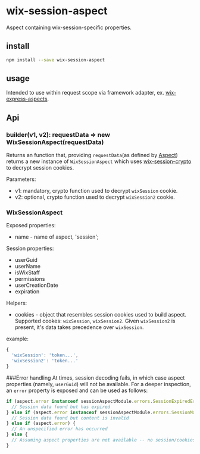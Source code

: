 # wix-session-aspect

Aspect containing wix-session-specific properties.

## install

```bash
npm install --save wix-session-aspect
```

## usage

Intended to use within request scope via framework adapter, ex. [wix-express-aspects](../wix-express-aspects).

## Api
### builder(v1, v2): requestData => new WixSessionAspect(requestData)
Returns an function that, providing `requestData`(as defined by [Aspect](../wix-aspects)) returns a new instance of `WixSessionAspect` which uses [wix-session-crypto](../../security-wix-session-crypto) to decrypt session cookies.

Parameters:
 - v1: mandatory, crypto function used to decrypt `wixSession` cookie.
 - v2: optional, crypto function used to decrypt `wixSession2` cookie.

### WixSessionAspect
Exposed properties:
 - name - name of aspect, 'session';

Session properties:
 - userGuid
 - userName
 - isWixStaff
 - permissions
 - userCreationDate
 - expiration
 
Helpers:
 - cookies - object that resembles session cookies used to build aspect. Supported cookes: `wixSession`, `wixSession2`. Given `wixSession2` is present, it's data takes precedence over `wixSession`.

example:
```js
{
  'wixSession': 'token...',
  'wixSession2': 'token...'
}
```

###Error handling
At times, session decoding fails, in which case aspect properties (namely, `userGuid`) will not be available.
For a deeper inspection, an `error` property is exposed and can be used as follows:
 
```js
if (aspect.error instanceof sessionAspectModule.errors.SessionExpiredError) {
  // Session data found but has expired
} else if (aspect.error instanceof sessionAspectModule.errors.SessionMalformedError) {
  // Session data found but content is invalid 
} else if (aspect.error) {
  // An unspecified error has occurred
} else {
  // Assuming aspect properties are not available -- no session/cookies data was available
}
```
